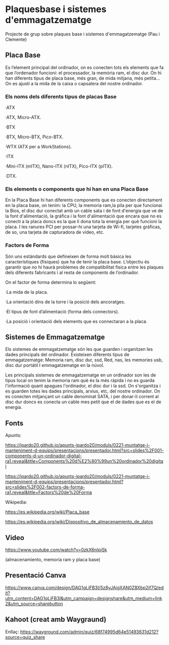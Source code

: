 # Plaquesbase i sistemes d'emmagatzematge
Projecte de grup sobre plaques base i sistemes d'emmagatzematge (Pau i Clemente)

## Placa Base
Es l’element principal del ordinador, on es conecten tots els elements que fa que l’ordenador funcioni: el processador, la memòria ram, el disc dur.
On hi han diferents tipus de placa base, més gran, de mida mitjana, més petita... On es ajusti a la mida de la caixa o capsalera del nostre ordinador. 

### Els noms dels diferents tipus de placas Base
·ATX

·ATX, Micro-ATX.

·BTX

·BTX, Micro-BTX, Pico-BTX.

·WTX (ATX per a WorkStations).

·ITX

·Mini-ITX (mITX), Nano-ITX (nITX), Pico-ITX (pITX).

·DTX.
### Els elements o components que hi han en una Placa Base
En la Placa Base hi han diferents components que es conecten directament en la placa base, on tenim: la CPU, la memoria ram,la pila per que funcionai la Bios, el disc dur conectat amb un cable sata i de font d'energia que ve de la font d'alimentació, la gráfica i la font d'alimentació que encara que no es conecti a la placa doncs es la que li dona tota la energia per què funcioni la placa. I les ranures PCI per possar-hi una tarjeta de Wi-fi, tarjetes gráficas, de so, una tarjeta de capturadora de video, etc.


### Factors de Forma
Són uns estàndards que defineixen de forma molt bàsica les característiques (físiques) que ha de tenir la placa base. 
L’objectiu és garantir que no hi haurà problemes de compatibilitat física entre les plaques dels diferents fabricants i al resta de components de l’ordinador. 

On el factor de forma determina lo següent: 

·La mida de la placa. 

·La orientació dins de la torre i la posició dels ancoratges. 

·El tipus de font d’alimentació (forma dels connectors). 

·La posició i orientació dels elements que es connectaran a la placa. 

## Sistemes de Emmagatzematge
Els sistemes de emmagatzematge són les que guarden i organitzen les dades principals del ordinador. Existeixen diferents tipus de emmagatzematge: Memoria ram, disc dur, ssd, Red, nas, les memories usb, disc dur portátil I emmagatzematge en la núvol. 

Les principals sistemes de emmagatzematge en un ordinador son les de tipus local on tenim la memoria ram què és la més rápida i no es guarda l'informació quant apagues l'ordinador, el disc dur i la ssd. On s'organitza i es guarden totes les dades principals, arxius, etc, del nostre ordinador. On es conecten mitjançant un cable denominat SATA, i per donar-li corrent al disc dur doncs es conecta un cable mes petit que el de dades que es el de energia.

## Fonts

Apunts:


https://jpardo20.github.io/apunts-jpardo20/moduls/0221-muntatge-i-manteniment-d-equips/presentacions/presentador.html?src=slides%2F001-components-d-un-ordinador-digital-ra1.reveal&title=Components%20d%E2%80%99un%20ordinador%20digital

https://jpardo20.github.io/apunts-jpardo20/moduls/0221-muntatge-i-manteniment-d-equips/presentacions/presentador.html?src=slides%2F002-factors-de-forma-ra1.reveal&title=Factors%20de%20Forma

Wikipedia:


https://es.wikipedia.org/wiki/Placa_base

https://es.wikipedia.org/wiki/Dispositivo_de_almacenamiento_de_datos


## Video

https://www.youtube.com/watch?v=0zkX6nlpiSk

(almacenamiento, memoria ram y placa base)

## Presentació Canva

https://www.canva.com/design/DAG1qLiFB3I/5z8yJAigXAN0Z8Xbp2jf7Q/edit?utm_content=DAG1qLiFB3I&utm_campaign=designshare&utm_medium=link2&utm_source=sharebutton


## Kahoot (creat amb Waygraund)

Enllaç: https://wayground.com/admin/quiz/68f74995d64e51493631d212?source=quiz_share
